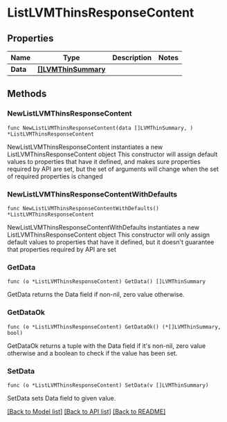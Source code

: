 # ListLVMThinsResponseContent

## Properties

Name | Type | Description | Notes
------------ | ------------- | ------------- | -------------
**Data** | [**[]LVMThinSummary**](LVMThinSummary.md) |  | 

## Methods

### NewListLVMThinsResponseContent

`func NewListLVMThinsResponseContent(data []LVMThinSummary, ) *ListLVMThinsResponseContent`

NewListLVMThinsResponseContent instantiates a new ListLVMThinsResponseContent object
This constructor will assign default values to properties that have it defined,
and makes sure properties required by API are set, but the set of arguments
will change when the set of required properties is changed

### NewListLVMThinsResponseContentWithDefaults

`func NewListLVMThinsResponseContentWithDefaults() *ListLVMThinsResponseContent`

NewListLVMThinsResponseContentWithDefaults instantiates a new ListLVMThinsResponseContent object
This constructor will only assign default values to properties that have it defined,
but it doesn't guarantee that properties required by API are set

### GetData

`func (o *ListLVMThinsResponseContent) GetData() []LVMThinSummary`

GetData returns the Data field if non-nil, zero value otherwise.

### GetDataOk

`func (o *ListLVMThinsResponseContent) GetDataOk() (*[]LVMThinSummary, bool)`

GetDataOk returns a tuple with the Data field if it's non-nil, zero value otherwise
and a boolean to check if the value has been set.

### SetData

`func (o *ListLVMThinsResponseContent) SetData(v []LVMThinSummary)`

SetData sets Data field to given value.



[[Back to Model list]](../README.md#documentation-for-models) [[Back to API list]](../README.md#documentation-for-api-endpoints) [[Back to README]](../README.md)



